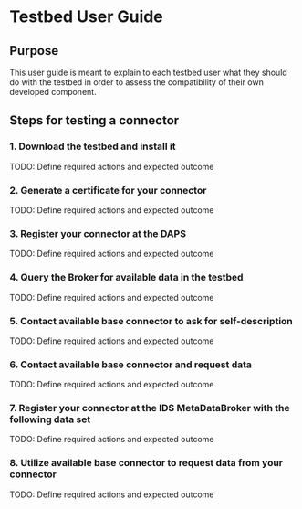 # Testbed User Guide

## Purpose
This user guide is meant to explain to each testbed user what they should do with the testbed in order to assess the compatibility of their own developed component.

## Steps for testing a connector
### 1. Download the testbed and install it
TODO: Define required actions and expected outcome

### 2. Generate a certificate for your connector
TODO: Define required actions and expected outcome

### 3. Register your connector at the DAPS
TODO: Define required actions and expected outcome

### 4. Query the Broker for available data in the testbed
TODO: Define required actions and expected outcome

### 5. Contact available base connector to ask for self-description
TODO: Define required actions and expected outcome

### 6. Contact available base connector and request data
TODO: Define required actions and expected outcome

### 7. Register your connector at the IDS MetaDataBroker with the following data set
TODO: Define required actions and expected outcome

### 8. Utilize available base connector to request data from your connector
TODO: Define required actions and expected outcome


